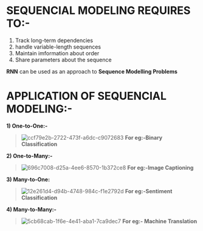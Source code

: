 
# SEQUENCIAL MODELING REQUIRES TO:- 

1) Track long-term dependencies
2) handle variable-length sequences
3) Maintain imformation about order
4) Share parameters about the sequence

**RNN** can be used as an approach to **Sequence Modelling Problems**
# APPLICATION OF SEQUENCIAL MODELING:-
**1) One-to-One:-**

>![ccf79e2b-2722-473f-a6dc-c9072683](https://user-images.githubusercontent.com/68476475/122670225-82108e00-d1de-11eb-9b28-ff945fb2b059.jpg)
**For eg:-Binary Classification**

**2) One-to-Many:-**

>![696c7008-d25a-4ee6-8570-1b372ce8](https://user-images.githubusercontent.com/68476475/122670385-7a051e00-d1df-11eb-88ad-3f5ef6bdb810.jpg)
**For eg:-Image Captioning**

**3) Many-to-One:**

>![12e261d4-d94b-4748-984c-f1e2792d](https://user-images.githubusercontent.com/68476475/122670178-3e1d8900-d1de-11eb-9297-7037a0973202.jpg)
 **For eg:-Sentiment Classification**
 
 **4) Many-to-Many:-**
 >![5cb68cab-1f6e-4e41-aba1-7ca9dec7](https://user-images.githubusercontent.com/68476475/122670736-27c4fc80-d1e1-11eb-9df8-9f7aa09f3449.jpg)
**For eg:- Machine Translation** 

 



